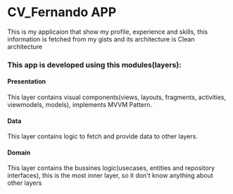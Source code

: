 # CV_Fernando APP

This is my applicaion that show my profile, experience and skills, this information is fetched from my gists and its architecture is Clean architecture

### This app is developed using this modules(layers):

#### Presentation

This layer contains visual components(views, layouts, fragments, activities, viewmodels, models), implements MVVM Pattern.

#### Data

This layer contains logic to fetch and provide data to other layers.  

#### Domain

This layer contains the bussines logic(usecases, entities and repository interfaces), this is the most inner layer, so it don't know anything about other layers
